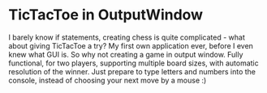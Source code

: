 # TicTacToe in OutputWindow
I barely know if statements, creating chess is quite complicated - what about giving TicTacToe a try?
My first own application ever, before I even knew what GUI is. So why not creating a game in output window. Fully functional, for two players, supporting multiple board sizes, with automatic resolution of the winner. Just prepare to type letters and numbers into the console, instead of choosing your next move by a mouse :)
